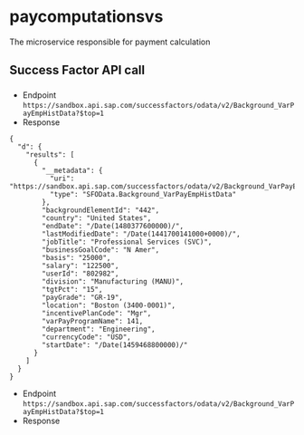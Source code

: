 # paycomputationsvs
The microservice responsible for payment calculation


## Success Factor API call

### 

- Endpoint
  `https://sandbox.api.sap.com/successfactors/odata/v2/Background_VarPayEmpHistData?$top=1`
- Response
```
{
  "d": {
    "results": [
      {
        "__metadata": {
          "uri": "https://sandbox.api.sap.com/successfactors/odata/v2/Background_VarPayEmpHistData(442L)",
          "type": "SFOData.Background_VarPayEmpHistData"
        },
        "backgroundElementId": "442",
        "country": "United States",
        "endDate": "/Date(1480377600000)/",
        "lastModifiedDate": "/Date(1441700141000+0000)/",
        "jobTitle": "Professional Services (SVC)",
        "businessGoalCode": "N Amer",
        "basis": "25000",
        "salary": "122500",
        "userId": "802982",
        "division": "Manufacturing (MANU)",
        "tgtPct": "15",
        "payGrade": "GR-19",
        "location": "Boston (3400-0001)",
        "incentivePlanCode": "Mgr",
        "varPayProgramName": 141,
        "department": "Engineering",
        "currencyCode": "USD",
        "startDate": "/Date(1459468800000)/"
      }
    ]
  }
}
```

- Endpoint
  `https://sandbox.api.sap.com/successfactors/odata/v2/Background_VarPayEmpHistData?$top=1`
- Response



